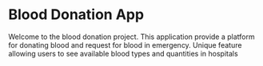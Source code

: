 # Blood Donation App
Welcome to the blood donation project. This application provide a platform for donating blood and request for blood in emergency.
Unique feature allowing users to see available blood types and quantities in hospitals
